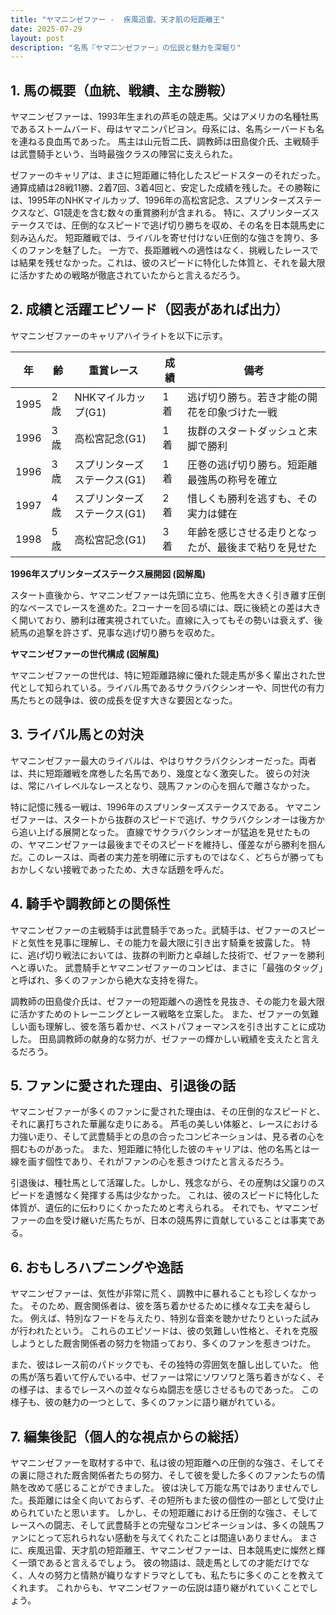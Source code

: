 ```yaml
---
title: "ヤマニンゼファー -  疾風迅雷、天才肌の短距離王"
date: 2025-07-29
layout: post
description: "名馬『ヤマニンゼファー』の伝説と魅力を深堀り"
---
```


## 1. 馬の概要（血統、戦績、主な勝鞍）

ヤマニンゼファーは、1993年生まれの芦毛の競走馬。父はアメリカの名種牡馬であるストームバード、母はヤマニンパピヨン。母系には、名馬シーバードも名を連ねる良血馬であった。  馬主は山元哲二氏、調教師は田島俊介氏、主戦騎手は武豊騎手という、当時最強クラスの陣営に支えられた。

ゼファーのキャリアは、まさに短距離に特化したスピードスターのそれだった。通算成績は28戦11勝、2着7回、3着4回と、安定した成績を残した。その勝鞍には、1995年のNHKマイルカップ、1996年の高松宮記念、スプリンターズステークスなど、G1競走を含む数々の重賞勝利が含まれる。  特に、スプリンターズステークスでは、圧倒的なスピードで逃げ切り勝ちを収め、その名を日本競馬史に刻み込んだ。  短距離戦では、ライバルを寄せ付けない圧倒的な強さを誇り、多くのファンを魅了した。  一方で、長距離戦への適性はなく、挑戦したレースでは結果を残せなかった。これは、彼のスピードに特化した体質と、それを最大限に活かすための戦略が徹底されていたからと言えるだろう。


## 2. 成績と活躍エピソード（図表があれば出力）

ヤマニンゼファーのキャリアハイライトを以下に示す。

| 年 | 齢 | 重賞レース | 成績 | 備考 |
|---|---|---|---|---|
| 1995 | 2歳 | NHKマイルカップ(G1) | 1着 |  逃げ切り勝ち。若き才能の開花を印象づけた一戦 |
| 1996 | 3歳 | 高松宮記念(G1) | 1着 |  抜群のスタートダッシュと末脚で勝利 |
| 1996 | 3歳 | スプリンターズステークス(G1) | 1着 |  圧巻の逃げ切り勝ち。短距離最強馬の称号を確立 |
| 1997 | 4歳 | スプリンターズステークス(G1) | 2着 |  惜しくも勝利を逃すも、その実力は健在 |
| 1998 | 5歳 | 高松宮記念(G1) | 3着 |  年齢を感じさせる走りとなったが、最後まで粘りを見せた |


**1996年スプリンターズステークス展開図 (図解風)**

スタート直後から、ヤマニンゼファーは先頭に立ち、他馬を大きく引き離す圧倒的なペースでレースを進めた。2コーナーを回る頃には、既に後続との差は大きく開いており、勝利は確実視されていた。直線に入ってもその勢いは衰えず、後続馬の追撃を許さず、見事な逃げ切り勝ちを収めた。

**ヤマニンゼファーの世代構成 (図解風)**

ヤマニンゼファーの世代は、特に短距離路線に優れた競走馬が多く輩出された世代として知られている。ライバル馬であるサクラバクシンオーや、同世代の有力馬たちとの競争は、彼の成長を促す大きな要因となった。


## 3. ライバル馬との対決

ヤマニンゼファー最大のライバルは、やはりサクラバクシンオーだった。両者は、共に短距離戦を席巻した名馬であり、幾度となく激突した。  彼らの対決は、常にハイレベルなレースとなり、競馬ファンの心を掴んで離さなかった。

特に記憶に残る一戦は、1996年のスプリンターズステークスである。  ヤマニンゼファーは、スタートから抜群のスピードで逃げ、サクラバクシンオーは後方から追い上げる展開となった。  直線でサクラバクシンオーが猛追を見せたものの、ヤマニンゼファーは最後までそのスピードを維持し、僅差ながら勝利を掴んだ。このレースは、両者の実力差を明確に示すものではなく、どちらが勝ってもおかしくない接戦であったため、大きな話題を呼んだ。


## 4. 騎手や調教師との関係性

ヤマニンゼファーの主戦騎手は武豊騎手であった。武騎手は、ゼファーのスピードと気性を見事に理解し、その能力を最大限に引き出す騎乗を披露した。  特に、逃げ切り戦法においては、抜群の判断力と卓越した技術で、ゼファーを勝利へと導いた。  武豊騎手とヤマニンゼファーのコンビは、まさに「最強のタッグ」と呼ばれ、多くのファンから絶大な支持を得た。

調教師の田島俊介氏は、ゼファーの短距離への適性を見抜き、その能力を最大限に活かすためのトレーニングとレース戦略を立案した。  また、ゼファーの気難しい面も理解し、彼を落ち着かせ、ベストパフォーマンスを引き出すことに成功した。  田島調教師の献身的な努力が、ゼファーの輝かしい戦績を支えたと言えるだろう。


## 5. ファンに愛された理由、引退後の話

ヤマニンゼファーが多くのファンに愛された理由は、その圧倒的なスピードと、それに裏打ちされた華麗な走りにある。  芦毛の美しい体躯と、レースにおける力強い走り、そして武豊騎手との息の合ったコンビネーションは、見る者の心を掴むものがあった。  また、短距離に特化した彼のキャリアは、他の名馬とは一線を画す個性であり、それがファンの心を惹きつけたと言えるだろう。

引退後は、種牡馬として活躍した。しかし、残念ながら、その産駒は父譲りのスピードを遺憾なく発揮する馬は少なかった。  これは、彼のスピードに特化した体質が、遺伝的に伝わりにくかったためと考えられる。  それでも、ヤマニンゼファーの血を受け継いだ馬たちが、日本の競馬界に貢献していることは事実である。


## 6. おもしろハプニングや逸話

ヤマニンゼファーは、気性が非常に荒く、調教中に暴れることも珍しくなかった。  そのため、厩舎関係者は、彼を落ち着かせるために様々な工夫を凝らした。  例えば、特別なフードを与えたり、特別な音楽を聴かせたりといった試みが行われたという。  これらのエピソードは、彼の気難しい性格と、それを克服しようとした厩舎関係者の努力を物語っており、多くのファンを惹きつけた。

また、彼はレース前のパドックでも、その独特の雰囲気を醸し出していた。  他の馬が落ち着いて佇んでいる中、ゼファーは常にソワソワと落ち着きがなく、その様子は、まるでレースへの並々ならぬ闘志を感じさせるものであった。  この様子も、彼の魅力の一つとして、多くのファンに語り継がれている。


## 7. 編集後記（個人的な視点からの総括）

ヤマニンゼファーを取材する中で、私は彼の短距離への圧倒的な強さ、そしてその裏に隠された厩舎関係者たちの努力、そして彼を愛した多くのファンたちの情熱を改めて感じることができました。  彼は決して万能な馬ではありませんでした。長距離には全く向いておらず、その短所もまた彼の個性の一部として受け止められていたと思います。  しかし、その短距離における圧倒的な強さ、そしてレースへの闘志、そして武豊騎手との完璧なコンビネーションは、多くの競馬ファンにとって忘れられない感動を与えてくれたことは間違いありません。  まさに、疾風迅雷、天才肌の短距離王、ヤマニンゼファーは、日本競馬史に燦然と輝く一頭であると言えるでしょう。  彼の物語は、競走馬としての才能だけでなく、人々の努力と情熱が織りなすドラマとしても、私たちに多くのことを教えてくれます。  これからも、ヤマニンゼファーの伝説は語り継がれていくことでしょう。

